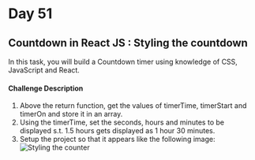 # Day 51

## Countdown in React JS : Styling the countdown 

In this task, you will build a Countdown timer using knowledge of CSS, JavaScript and React.


#### Challenge Description 
1. Above the return function, get the values of timerTime, timerStart and timerOn and store it in an array.
2. Using the timerTime, set the seconds, hours and minutes to be displayed s.t. 1.5 hours gets displayed as 1 hour 30 minutes. 
3. Setup the project so that it appears like the following image:
![Styling the counter](https://user-images.githubusercontent.com/51092036/91174349-c6d1b280-e6fc-11ea-9e29-17a82c6b7d9e.png)
